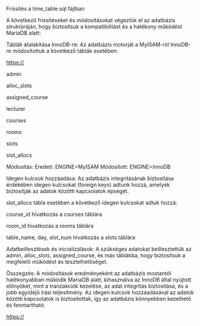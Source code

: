 Frissítés a time_table.sql fájlban

A következő frissítéseket és módosításokat végeztük el az adatbázis struktúráján, hogy biztosítsuk a kompatibilitást és a hatékony működést MariaDB alatt:

Táblák átalakítása InnoDB-re: Az adatbázis motorját a MyISAM-ról InnoDB-re módosítottuk a következő táblák esetében:

[https://](https://forum.ynm.hu/t/timetable-management-system-fixed-sql/269)

admin

alloc_slots

assigned_course

lecturer

courses

rooms

slots

slot_allocs

Módosítás: Eredeti: ENGINE=MyISAM Módosított: ENGINE=InnoDB

Idegen kulcsok hozzáadása: Az adatbázis integritásának biztosítása érdekében idegen kulcsokat (foreign keys) adtunk hozzá, amelyek biztosítják az adatok közötti kapcsolatok épségét.

slot_allocs tábla esetében a következő idegen kulcsokat adtuk hozzá:

course_id hivatkozás a courses táblára

room_id hivatkozás a rooms táblára

table_name, day, slot_num hivatkozás a slots táblára

Adatbeillesztések és inicializálások: A szükséges adatokat beillesztettük az admin, alloc_slots, assigned_course, és más táblákba, hogy biztosítsuk a megfelelő működést és tesztelhetőséget.

Összegzés: A módosítások eredményeként az adatbázis mostantól hatékonyabban működik MariaDB alatt, kihasználva az InnoDB által nyújtott előnyöket, mint a tranzakciók kezelése, az adat integritás biztosítása, és a jobb egyidejű írási teljesítmény. Az idegen kulcsok hozzáadásával az adatok közötti kapcsolatok is biztosítottak, így az adatbázis könnyebben kezelhető és fenntartható.

[https://](https://forum.ynm.hu/t/timetable-management-system-fixed-sql/269)
